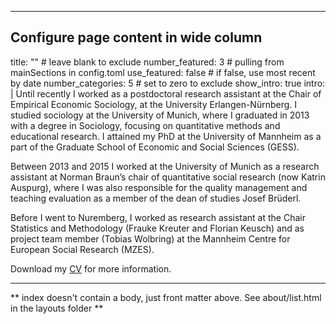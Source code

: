 
---
## Configure page content in wide column
title: "" # leave blank to exclude
number_featured: 3 # pulling from mainSections in config.toml
use_featured: false # if false, use most recent by date
number_categories: 5 # set to zero to exclude
show_intro: true
intro: |
  Until recently I worked as a postdoctoral research assistant at the Chair of Empirical Economic Sociology, at the University Erlangen-Nürnberg. I studied sociology at the University of Munich, where I graduated in 2013 with a degree in Sociology, focusing on quantitative methods and educational research. I attained my PhD at the University of Mannheim as a part of the Graduate School of Economic and Social Sciences (GESS). 
  
  Between 2013 and 2015 I worked at the University of Munich as a research assistant at Norman Braun’s chair of quantitative social research (now Katrin Auspurg), where I was also responsible for the quality management and teaching evaluation as a member of the dean of studies Josef Brüderl.

  Before I went to Nuremberg, I worked as research assistant at the Chair Statistics and Methodology (Frauke Kreuter and Florian Keusch) and as project team member (Tobias Wolbring) at the Mannheim Centre for European Social Research (MZES).
  

  <i class="fas fa-file-pdf"></i> Download my [CV](../media/CV_Treischl.pdf) for more information.
  

---

** index doesn't contain a body, just front matter above.
See about/list.html in the layouts folder **

